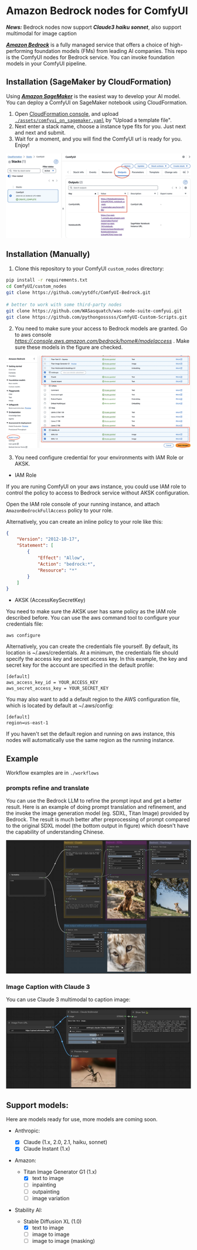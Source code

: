# Amazon Bedrock nodes for ComfyUI

__*News:*__ Bedrock nodes now support __*Claude3 haiku sonnet*__, also support multimodal for image caption

[***Amazon Bedrock***](https://aws.amazon.com/bedrock/) is a fully managed service that offers a choice of high-performing foundation models (FMs) from leading AI companies.
This repo is the ComfyUI nodes for Bedrock service. You can invoke foundation models in your ComfyUI pipeline.

## Installation (SageMaker by CloudFormation)

Using [__*Amazon SageMaker*__](https://aws.amazon.com/sagemaker/) is the easiest way to develop your AI model. You can deploy a ComfyUI on SageMaker notebook using CloudFormation.

1. Open [CloudFormation console](https://console.aws.amazon.com/cloudformation/home#/stacks/create), and upload [`./assets/comfyui_on_sagemaker.yaml`](https://raw.githubusercontent.com/yytdfc/ComfyUI-Bedrock/main/assets/comfyui_on_sagemaker.yaml) by "Upload a template file".
2. Next enter a stack name, choose a instance type fits for you.  Just next and next and submit.
3. Wait for a moment, and you will find the ComfyUI url is ready for you. Enjoy!

![](./assets/stack_complete.webp)

## Installation (Manually)

1. Clone this repository to your ComfyUI `custom_nodes` directory:

```bash
pip install -r requirements.txt
cd ComfyUI/custom_nodes
git clone https://github.com/yytdfc/ComfyUI-Bedrock.git

# better to work with some third-party nodes
git clone https://github.com/WASasquatch/was-node-suite-comfyui.git
git clone https://github.com/pythongosssss/ComfyUI-Custom-Scripts.git
```

2. You need to make sure your access to Bedrock models are granted. Go to aws console [*https://.console.aws.amazon.com/bedrock/home#/modelaccess*](https://console.aws.amazon.com/bedrock/home#/modelaccess) . Make sure these models in the figure are checked.

![](./assets/model_access.webp)

3. You need configure credential for your environments with IAM Role or AKSK.

- IAM Role

If you are runing ComfyUI on your aws instance, you could use IAM role to control the policy to access to Bedrock service without AKSK configuration.

Open the IAM role console of your running instance, and attach `AmazonBedrockFullAccess` policy to your role.

Alternatively, you can create an inline policy to your role like this:

```json
{
    "Version": "2012-10-17",
    "Statement": [
        {
            "Effect": "Allow",
            "Action": "bedrock:*",
            "Resource": "*"
        }
    ]
}
```

- AKSK (AccessKeySecretKey)

You need to make sure the AKSK user has same policy as the IAM role described before. You can use the aws command tool to configure your credentials file:

```
aws configure
```

Alternatively, you can create the credentials file yourself. By default, its location is ~/.aws/credentials. At a minimum, the credentials file should specify the access key and secret access key. In this example, the key and secret key for the account are specified in the default profile:

```
[default]
aws_access_key_id = YOUR_ACCESS_KEY
aws_secret_access_key = YOUR_SECRET_KEY
```

You may also want to add a default region to the AWS configuration file, which is located by default at ~/.aws/config:

```
[default]
region=us-east-1
```

If you haven't set the default region and running on aws instance, this nodes will automatically use the same region as the running instance.

## Example

Workflow examples are in `./workflows`

### prompts refine and translate

You can use the Bedrock LLM to refine the prompt input and get a better result. Here is an example of doing prompt translation and refinement, and the invoke the image generation model (eg. SDXL, Titan Image) provided by Bedrock.
The result is much better after preprocessing of prompt compared to the original SDXL model (the bottom output in figure) which doesn't have the capability of understanding Chinese.

![](./assets/example_prompts_refine.webp)

### Image Caption with Claude 3

You can use Claude 3 multimodal to caption image:

![](./assets/example_claude3_multimodal.webp)

## Support models:

Here are models ready for use, more models are coming soon.

- Anthropic:

  - [X] Claude (1.x, 2.0, 2.1, haiku, sonnet)
  - [X] Claude Instant (1.x)
- Amazon:

  - Titan Image Generator G1 (1.x)
    - [X] text to image
    - [ ] inpainting
    - [ ] outpainting
    - [ ] image variation
- Stability AI:

  - Stable Diffusion XL (1.0)
    - [X] text to image
    - [ ] image to image
    - [ ] image to image (masking)
